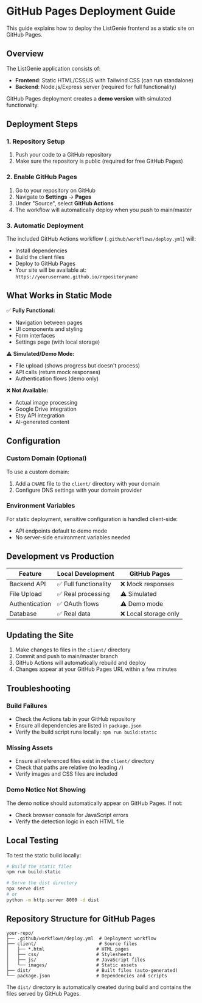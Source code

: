 # GitHub Pages Deployment Guide

This guide explains how to deploy the ListGenie frontend as a static site on GitHub Pages.

## Overview

The ListGenie application consists of:
- **Frontend**: Static HTML/CSS/JS with Tailwind CSS (can run standalone)
- **Backend**: Node.js/Express server (required for full functionality)

GitHub Pages deployment creates a **demo version** with simulated functionality.

## Deployment Steps

### 1. Repository Setup

1. Push your code to a GitHub repository
2. Make sure the repository is public (required for free GitHub Pages)

### 2. Enable GitHub Pages

1. Go to your repository on GitHub
2. Navigate to **Settings** → **Pages**
3. Under "Source", select **GitHub Actions**
4. The workflow will automatically deploy when you push to main/master

### 3. Automatic Deployment

The included GitHub Actions workflow (`.github/workflows/deploy.yml`) will:
- Install dependencies
- Build the client files
- Deploy to GitHub Pages
- Your site will be available at: `https://yourusername.github.io/repositoryname`

## What Works in Static Mode

✅ **Fully Functional:**
- Navigation between pages
- UI components and styling
- Form interfaces
- Settings page (with local storage)

⚠️ **Simulated/Demo Mode:**
- File upload (shows progress but doesn't process)
- API calls (return mock responses)
- Authentication flows (demo only)

❌ **Not Available:**
- Actual image processing
- Google Drive integration
- Etsy API integration
- AI-generated content

## Configuration

### Custom Domain (Optional)

To use a custom domain:
1. Add a `CNAME` file to the `client/` directory with your domain
2. Configure DNS settings with your domain provider

### Environment Variables

For static deployment, sensitive configuration is handled client-side:
- API endpoints default to demo mode
- No server-side environment variables needed

## Development vs Production

| Feature | Local Development | GitHub Pages |
|---------|------------------|--------------|
| Backend API | ✅ Full functionality | ❌ Mock responses |
| File Upload | ✅ Real processing | ⚠️ Simulated |
| Authentication | ✅ OAuth flows | ⚠️ Demo mode |
| Database | ✅ Real data | ❌ Local storage only |

## Updating the Site

1. Make changes to files in the `client/` directory
2. Commit and push to main/master branch
3. GitHub Actions will automatically rebuild and deploy
4. Changes appear at your GitHub Pages URL within a few minutes

## Troubleshooting

### Build Failures
- Check the Actions tab in your GitHub repository
- Ensure all dependencies are listed in `package.json`
- Verify the build script runs locally: `npm run build:static`

### Missing Assets
- Ensure all referenced files exist in the `client/` directory
- Check that paths are relative (no leading `/`)
- Verify images and CSS files are included

### Demo Notice Not Showing
The demo notice should automatically appear on GitHub Pages. If not:
- Check browser console for JavaScript errors
- Verify the detection logic in each HTML file

## Local Testing

To test the static build locally:

```bash
# Build the static files
npm run build:static

# Serve the dist directory
npx serve dist
# or
python -m http.server 8000 -d dist
```

## Repository Structure for GitHub Pages

```
your-repo/
├── .github/workflows/deploy.yml  # Deployment workflow
├── client/                       # Source files
│   ├── *.html                   # HTML pages
│   ├── css/                     # Stylesheets
│   ├── js/                      # JavaScript files
│   └── images/                  # Static assets
├── dist/                        # Built files (auto-generated)
└── package.json                 # Dependencies and scripts
```

The `dist/` directory is automatically created during build and contains the files served by GitHub Pages.